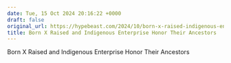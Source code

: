 ```yaml
---
date: Tue, 15 Oct 2024 20:16:22 +0000
draft: false
original_url: https://hypebeast.com/2024/10/born-x-raised-indigenous-enterprise-collab-collection-lookbook-release-info
title: Born X Raised and Indigenous Enterprise Honor Their Ancestors
---
```


Born X Raised and Indigenous Enterprise Honor Their Ancestors